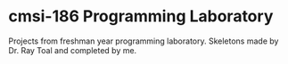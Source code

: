 # cmsi-186 Programming Laboratory
Projects from freshman year programming laboratory. Skeletons made by Dr. Ray Toal and completed by me.
